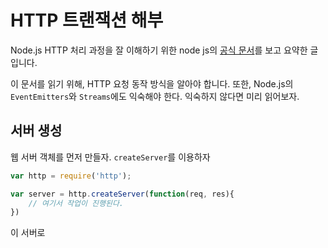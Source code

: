 # HTTP 트랜잭션 해부

Node.js HTTP 처리 과정을 잘 이해하기 위한 node js의 [공식 문서](https://nodejs.org/ko/docs/guides/anatomy-of-an-http-transaction/)를 보고 요약한 글입니다.

이 문서를 읽기 위해, HTTP 요청 동작 방식을 알아야 합니다. 또한, Node.js의 `EventEmitters`와 `Streams`에도 익숙해야 한다. 익숙하지 않다면 미리 읽어보자.

## 서버 생성

웹 서버 객체를 먼저 만들자. `createServer`를 이용하자

```javascript
var http = require('http');

var server = http.createServer(function(req, res){
	// 여기서 작업이 진행된다.
})
```

이 서버로 
